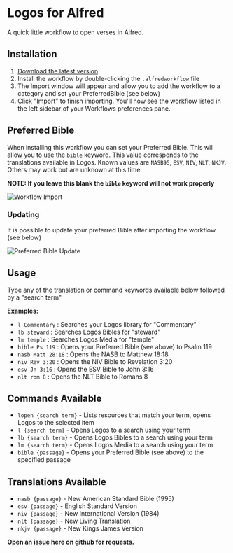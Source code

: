 # Logos for Alfred

A quick little workflow to open verses in Alfred.

## Installation

1. [Download the latest version](https://github.com/vmitchell85/logos-alfred-workflow/releases/download/0.6/Logos.alfredworkflow)
2. Install the workflow by double-clicking the `.alfredworkflow` file
3. The Import window will appear and allow you to add the workflow to a category and set your PreferredBible (see below)
4. Click "Import" to finish importing. You'll now see the workflow listed in the left sidebar of your Workflows preferences pane.

## Preferred Bible

When installing this workflow you can set your Preferred Bible. This will allow you to use the `bible` keyword. This value corresponds to the translations available in Logos. Known values are `NASB95`, `ESV`, `NIV`, `NLT`, `NKJV`. Others may work but are unknown at this time.

**NOTE: If you leave this blank the `bible` keyword will not work properly**

![Workflow Import](./assets/import.gif)

### Updating

It is possible to update your preferred Bible after importing the workflow (see below)

![Preferred Bible Update](./assets/update.gif)

## Usage

Type any of the translation or command keywords available below followed by a "search term"

**Examples:**
- `l Commentary` : Searches your Logos library for "Commentary"
- `lb steward` : Searches Logos Bibles for "steward"
- `lm temple` : Searches Logos Media for "temple"
- `bible Ps 119` : Opens your Preferred Bible (see above) to Psalm 119
- `nasb Matt 28:18` : Opens the NASB to Matthew 18:18
- `niv Rev 3:20` : Opens the NIV Bible to Revelation 3:20
- `esv Jn 3:16` : Opens the ESV Bible to John 3:16
- `nlt rom 8` : Opens the NLT Bible to Romans 8

## Commands Available
- `lopen {search term}` - Lists resources that match your term, opens Logos to the selected item
- `l {search term}` - Opens Logos to a search using your term
- `lb {search term}` - Opens Logos Bibles to a search using your term
- `lm {search term}` - Opens Logos Media to a search using your term
- `bible {passage}` - Opens your Preferred Bible (see above) to the specified passage

## Translations Available
- `nasb {passage}` - New American Standard Bible (1995)
- `esv {passage}` - English Standard Version
- `niv {passage}` - New International Version (1984)
- `nlt {passage}` - New Living Translation
- `nkjv {passage}` - New Kings James Version

**Open an [issue](https://github.com/vmitchell85/logos-alfred-workflow/issues) here on github for requests.**
